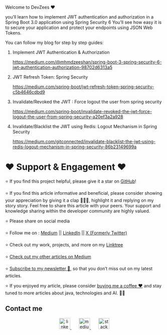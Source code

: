 Welcome to DevZees ❤

you’ll learn how to implement JWT authentication and authorization in a Spring Boot 3.0 application using Spring Security 6 You’ll see how easy it is to secure your application and protect your endpoints using JSON Web Tokens.

You can follow my blog for step by step guides:

1. Implement JWT Authentication & Authorization
   
   https://medium.com/@mhmdzeeshan/spring-boot-3-spring-security-6-jwt-authentication-authorization-98702d6313a5

2. JWT Refresh Token: Spring Security
   
   https://medium.com/spring-boot/jwt-refresh-token-spring-security-c5b4646cdbd9
   
3. Invalidate/Revoked the JWT : Force logout the user from spring security
 
   https://medium.com/spring-boot/invalidate-revoked-the-jwt-force-logout-the-user-from-spring-security-a20ef3a2a928

4. Invalidate/Blacklist the JWT using Redis: Logout Mechanism in Spring Security

   https://medium.com/gitconnected/invalidate-blacklist-the-jwt-using-redis-logout-mechanism-in-spring-security-86b23149699a

<h1>❤️ Support & Engagement ❤️</h1>

⭐ If you find this project helpful, please give it a star on [GitHub]([https://github.com/zees007/microservices-jwt-authentication-authorization-spring-security](https://github.com/zees007/Spring-3-spring-security-6-Jwt-security-Authentication-authorization))! 

⭐ If you find this article informative and beneficial, please consider showing your appreciation by giving it a clap 👏👏👏, highlight it and replying on my story story. Feel free to share this article with your peers. Your support and knowledge sharing within the developer community are highly valued.

⭐ Please share on social media

⭐ Follow me on : [Medium](https://medium.com/@mhmdzeeshan) || [LinkedIn](https://www.linkedin.com/in/zeeshan-adil-a94b3867/) || [X (Formerly Twitter)](https://x.com/DevZeesCraft)

⭐ Check out my work, projects, and more on my [Linktree](https://linktr.ee/zees007)

⭐ [Check out my other articles on Medium](https://medium.com/@mhmdzeeshan)

⭐ [Subscribe to my newsletter 📧](https://medium.com/@mhmdzeeshan/subscribe), so that you don’t miss out on my latest articles.

⭐ If you enjoyed my article, please consider [buying me a coffee ❤️](https://buymeacoffee.com/mhmdzeeshan) and stay tuned to more articles about java, technologies and AI. 🧑‍💻

## Contact me

<div align="center">
  <a href="https://www.linkedin.com/in/zeeshan-adil-a94b3867/" target="_blank">
    <img src="https://img.shields.io/static/v1?message=LinkedIn&logo=linkedin&label=&color=0077B5&logoColor=white&labelColor=&style=flat" height="35" alt="linkedin logo"  />
  </a>
  <img width="20" />
  <a href="https://medium.com/@mhmdzeeshan" target="_blank">
    <img src="https://img.shields.io/static/v1?message=medium&logo=medium&label=&color=black&logoColor=white&labelColor=&style=flat" height="35" alt="medium logo"  />
  </a>
  <img width="20" />
  <a href="https://facebook.com/groups/321306497491174/?ref=share_group_link" target="_blank">
    <img src="https://img.shields.io/static/v1?message=facebook&logo=facebook&label=&color=1877F2&logoColor=white&labelColor=&style=flat" height="35" alt="stackoverflow logo"  />
  </a>
</div>
